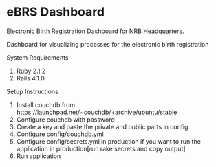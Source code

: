eBRS Dashboard
=============

Electronic Birth Registration Dashboard for NRB Headquarters.

Dashboard for visualizing processes for the electronic birth registration

System Requirements

1. Ruby 2.1.2
2. Rails 4.1.0

Setup Instructions

1. Install couchdb from https://launchpad.net/~couchdb/+archive/ubuntu/stable
2. Configure couchdb with password
3. Create a key and paste the private and public parts in config
4. Configure config/couchdb.yml
5. Configure config/secrets.yml in production if you want to run the application in production[run rake secrets and copy output]
6. Run application


